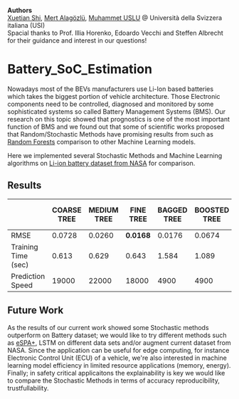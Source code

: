 **Authors**  
[Xuetian Shi](https://github.com/xuetians),  [Mert Alagözlü](https://github.com/mertalagozlu),  [Muhammet USLU](https://github.com/uslumt) @ Università della Svizzera italiana (USI)\
Spacial thanks to Prof. Illia Horenko, Edoardo Vecchi and Steffen Albrecht for their guidance and interest in our questions!   

# Battery_SoC_Estimation
Nowadays most of the BEVs manufacturers use Li-Ion based batteries which takes the biggest portion of vehicle architecture. Those Electronic components need to be controlled, diagnosed and monitored by some sophisticated systems so called Battery Management Systems (BMS).
Our research on this topic showed that prognostics is one of the most important function of BMS and we found out that some of scientific works proposed that Random/Stochastic Methods have promising results from such as [Random Forests](https://www.microsoft.com/en-us/research/wp-content/uploads/2016/02/CriminisiForests_FoundTrends_2011.pdf) comparison to other Machine Learning models.

Here we implemented several Stochastic Methods and Machine Learning algorithms on  [Li-ion battery dataset from NASA](https://ti.arc.nasa.gov/tech/dash/groups/pcoe/prognostic-data-repository/) for comparison.



## Results 
|   | COARSE TREE | MEDIUM TREE  | **FINE TREE** | BAGGED TREE  | BOOSTED TREE | LINEAR REGRESSION  | **LINEAR REGRESSION STEPWISE** | LSVM  | QSVM | CSVM  | **RANDOM FOREST** |  NEURAL NETWORKS  |
| ------------- | ------------- | ------------- | ------------- | ------------- | ------------- | ------------- | ------------- | ------------- | ------------- |  ------------- |  ------------- |  ------------- |  
| RMSE  |  0.0728 | 0.0260  | **0.0168** | 0.0176  | 0.0674 | 0.0231  | **0.0166** | 0.0241  | 0.0232 | 0.0253  | **0.0188** |  0.0707  |
| Training Time (sec) | 0.613 | 0.629 | 0.643 | 1.584 | 1.089 | 4.464 |  8.725 | 8.484 | 8.306 | 7.952 | 6.743 | 5.60 | 
| Prediction Speed |  19000 | 22000  | 18000 | 4900  | 4900 | 2100  | 2300 | 9500  | 9400 | 9100  | 6400 |  6250  |

  ## Future Work
  As the results of our current work showed some Stochastic methods outperform on Battery dataset; we would like to try different methods such as [eSPA+](https://direct.mit.edu/neco/article-abstract/34/5/1220/110047/eSPA-Scalable-Entropy-Optimal-Machine-Learning?redirectedFrom=fulltext), LSTM on different data sets and/or augment current dataset from NASA.
  Since the application can be useful for edge computing, for instance Electronic Control Unit (ECU) of a vehicle, we're also interested in machine learning model efficiency in limited resource applications (memory, energy).
  Finally; in safety critical applicaitons the explainability is key we would like to compare the Stochastic Methods in terms of accuracy reproducibility, trustfullability.
